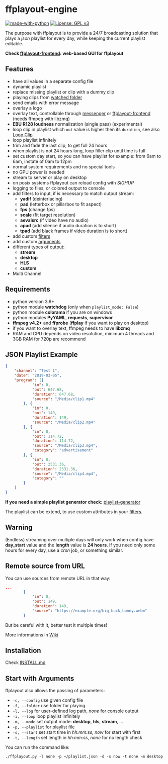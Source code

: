 **ffplayout-engine**
================

[![made-with-python](https://img.shields.io/badge/Made%20with-Python-1f425f.svg)](https://www.python.org/)
[![License: GPL v3](https://img.shields.io/badge/License-GPLv3-blue.svg)](https://www.gnu.org/licenses/gpl-3.0)

The purpose with ffplayout is to provide a 24/7 broadcasting solution that plays a *json* playlist for every day, while keeping the current playlist editable.

**Check [ffplayout-frontend](https://github.com/ffplayout/ffplayout-frontend): web-based GUI for ffplayout**

**Features**
-----

- have all values in a separate config file
- dynamic playlist
- replace missing playlist or clip with a dummy clip
- playing clips from [watched folder](https://github.com/ffplayout/ffplayout-engine/wiki/Watch-Folder)
- send emails with error message
- overlay a logo
- overlay text, controllable through [messenger](https://github.com/ffplayout/messenger) or [ffplayout-frontend](https://github.com/ffplayout/ffplayout-frontend) (needs ffmpeg with libzmq)
- **EBU R128 loudness** normalization (single pass) (experimental)
- loop clip in playlist which `out` value is higher then its `duration`, see also [Loop Clip](https://github.com/ffplayout/ffplayout-engine/wiki/Loop-Clip)
- loop playlist infinitely
- trim and fade the last clip, to get full 24 hours
- when playlist is not 24 hours long, loop filler clip until time is full
- set custom day start, so you can have playlist for example: from 6am to 6am, instate of 0am to 12pm
- normal system requirements and no special tools
- no GPU power is needed
- stream to server or play on desktop
- on posix systems ffplayout can reload config with *SIGHUP*
- logging to files, or colored output to console
- add filters to input, if is necessary to match output stream:
  - **yadif** (deinterlacing)
  - **pad** (letterbox or pillarbox to fit aspect)
  - **fps** (change fps)
  - **scale** (fit target resolution)
  - **aevalsrc** (if video have no audio)
  - **apad** (add silence if audio duration is to short)
  - **tpad** (add black frames if video duration is to short)
- add custom [filters](https://github.com/ffplayout/ffplayout-engine/tree/master/ffplayout/filters)
- add custom [arguments](https://github.com/ffplayout/ffplayout-engine/tree/master/ffplayout/config)
- different types of [output](https://github.com/ffplayout/ffplayout-engine/wiki/Outputs):
  - **stream**
  - **desktop**
  - **HLS**
  - **custom**
- Multi Channel

Requirements
-----

- python version 3.6+
- python module **watchdog** (only when `playlist_mode: False`)
- python module **colorama** if you are on windows
- python modules **PyYAML**, **requests**, **supervisor**
- **ffmpeg v4.2+** and **ffprobe** (**ffplay** if you want to play on desktop)
- if you want to overlay text, ffmpeg needs to have **libzmq**
- RAM and CPU depends on video resolution, minimum 4 threads and 3GB RAM for 720p are recommend

JSON Playlist Example
-----

```json
{
    "channel": "Test 1",
    "date": "2019-03-05",
    "program": [{
            "in": 0,
            "out": 647.68,
            "duration": 647.68,
            "source": "/Media/clip1.mp4"
        }, {
            "in": 0,
            "out": 149,
            "duration": 149,
            "source": "/Media/clip2.mp4"
        }, {
            "in": 0,
            "out": 114.72,
            "duration": 114.72,
            "source": "/Media/clip3.mp4",
            "category": "advertisement"
        }, {
            "in": 0,
            "out": 2531.36,
            "duration": 2531.36,
            "source": "/Media/clip4.mp4",
            "category": ""
        }
    ]
}
```

**If you need a simple playlist generator check:** [playlist-generator](https://github.com/ffplayout/playlist-generator)

The playlist can be extend, to use custom attributes in your [filters](/ffplayout/filters/).

**Warning**
-----

(Endless) streaming over multiple days will only work when config have **day_start** value and the **length** value is **24 hours**. If you need only some hours for every day, use a *cron* job, or something similar.

Remote source from URL
-----

You can use sources from remote URL in that way:

```json
...
        {
            "in": 0,
            "out": 149,
            "duration": 149,
            "source": "https://example.org/big_buck_bunny.webm"
        }
```

But be careful with it, better test it multiple times!

More informations in [Wiki](https://github.com/ffplayout/ffplayout-engine/wiki/Remote-URL-Source)

Installation
-----

Check [INSTALL.md](docs/INSTALL.md)

Start with Arguments
-----

ffplayout also allows the passing of parameters:

- `-c, --config` use given config file
- `-f, --folder` use folder for playing
- `-l, --log` for user-defined log path, *none* for console output
- `-i, --loop` loop playlist infinitely
- `-m, --mode` set output mode: **desktop**, **hls**, **stream**, ...
- `-p, --playlist` for playlist file
- `-s, --start` set start time in *hh:mm:ss*, *now* for start with first
- `-t, --length` set length in *hh:mm:ss*, *none* for no length check

You can run the command like:

```SHELL
./ffplayout.py -l none -p ~/playlist.json -d -s now -t none -m desktop
```
